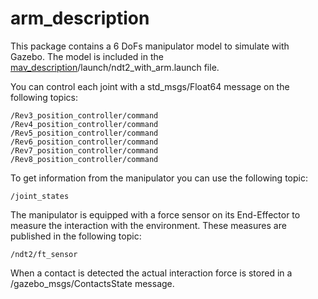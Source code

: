 # arm_description
This package contains a 6 DoFs manipulator model to simulate with Gazebo. The model is included in the [mav_description](https://github.com/Simone-DAngelo/mav_description)/launch/ndt2_with_arm.launch file.

You can control each joint with a std_msgs/Float64 message on the following topics:

    /Rev3_position_controller/command
    /Rev4_position_controller/command
    /Rev5_position_controller/command
    /Rev6_position_controller/command
    /Rev7_position_controller/command
    /Rev8_position_controller/command
 
To get information from the manipulator you can use the following topic:
  
    /joint_states

The manipulator is equipped with a force sensor on its End-Effector to measure the interaction with the environment. These measures are published in the following topic:

    /ndt2/ft_sensor

When a contact is detected the actual interaction force is stored in a /gazebo_msgs/ContactsState message.




